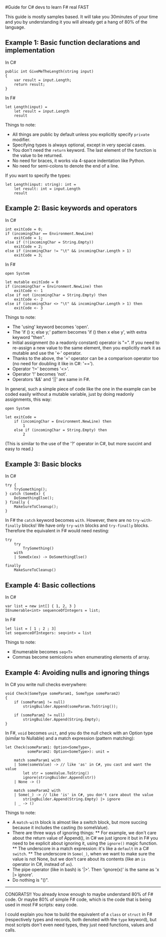 #Guide for C# devs to learn F# real FAST

This guide is mostly samples based. It will take you 30minutes of your time
and you by understanding it you will already get a hang of 80% of the
language.

## Example 1: Basic function declarations and implementation

In C#

```
public int GiveMeTheLength(string input)
{
    var result = input.Length;
    return result;
}
```

In F#

```
let Length(input) =
    let result = input.Length
    result
```

Things to note:
* All things are public by default unless you explicitly specify `private` modifier.
* Specifying types is always optional, except in very special cases.
* You don't need the `return` keyword. The last element of the function is the value to be returned.
* No need for braces, it works via 4-space indentation like Python.
* No need for semi-colons to denote the end of a line.

If you want to specify the types:

```
let Length(input: string): int =
    let result: int = input.Length
    result
```

## Example 2: Basic keywords and operators

In C#

```
int exitCode = 0;
if (incomingChar == Environment.NewLine)
    exitCode = 1;
else if (!(incomingChar = String.Empty))
    exitCode = 2;
else if (incomingChar != "\t" && incomingChar.Length > 1)
    exitCode = 3;
```


In F#

```
open System

let mutable exitCode = 0
if (incomingChar = Environment.NewLine) then
    exitCode <- 1
else if not (incomingChar = String.Empty) then
    exitCode <- 2
else if (incomingChar <> "\t" && incomingChar.Length > 1) then
    exitCode <- 3
```

Things to note:
* The 'using' keyword becomes 'open'.
* The 'if () x; else y;' pattern becomes 'if () then x else y', with extra keyword "then".
* Initial assignment (to a readonly constant) operator is "=". If you need to re-assign a
new value to the same element, then you explicitly mark it as mutable and use the '<-'
operator.
* Thanks to the above, the '=' operator can be a comparison operator too (no need for
doubling it like in C#: '==').
* Operator '!=' becomes '<>'.
* Operator '!' becomes 'not'.
* Operators '&&' and '||' are same in F#.

In general, such a simple piece of code like the one in the example can be coded easily
without a mutable variable, just by doing readonly assignments, this way:

```
open System

let exitCode =
    if (incomingChar = Environment.NewLine) then
        1
    else if (incomingChar = String.Empty) then
        2
```

(This is similar to the use of the '?' operator in C#, but more succint and easy to read.)


## Example 3: Basic blocks

In C#

```
try {
    TrySomething();
} catch (SomeEx) {
    DoSomethingElse();
} finally {
    MakeSureToCleanup();
}
```

In F# the `catch` keyword becomes `with`. However, there are no `try-with-finally` blocks!
We have only `try-with` blocks and `try-finally` blocks. Therefore the equivalent in F# would need nesting:

```
try
    try
        TrySomething()
    with
    | SomeEx(ex) -> DoSomethingElse()

finally
    MakeSureToCleanup()
```

## Example 4: Basic collections

In C#

```
var list = new int[] { 1, 2, 3 }
IEnumerable<int> sequenceOfIntegers = list;
```

In F#

```
let list = [ 1 ; 2 ; 3]
let sequenceOfIntegers: seq<int> = list
```

Things to note:
- IEnumerable<T> becomes `seq<T>`
- Commas become semicolons when enumerating elements of array.


## Example 4: Avoiding nulls and ignoring things

In C# you write null checks everywhere:

```
void Check(SomeType someParam1, SomeType someParam2)
{
    if (someParam1 != null)
        stringBuilder.Append(someParam.ToString());

    if (someParam2 != null)
        stringBuilder.Append(String.Empty);
}
```

In F#, `void` becomes `unit`, and you do
the null check with an Option<T> type (similar
to Nullable<T>) and a match expression (pattern
matching):

```
let Check(someParam1: Option<SomeType>,
          someParam2: Option<SomeType>): unit =

    match someParam1 with
    | Some(someValue) -> // like 'as' in C#, you cast and want the value
        let str = someValue.ToString()
        ignore(stringBuilder.Append(str))
    | None -> ()

    match someParam2 with
    | Some(_) -> // like 'is' in C#, you don't care about the value
        stringBuilder.Append(String.Empty) |> ignore
    | _ -> ()

```

Things to note:
* A `match-with` block is almost like a switch block, but more succing because it includes the casting (to someValue).
* There are three ways of ignoring things:
** For example, we don't care about the return value of Append(), in C# we just ignore it but in
F# you need to be explicit about ignoring it, using the `ignore()` magic function.
** The underscore in a match expression: it's like a `default` in a C# `switch`.
** The underscore in `Some(_)`, when we want to make sure the value is not None, but we don't care
about its contents (like an `is` operator in C#, instead of `as`).
* The pipe operator (like in bash) is '|>'. Then 'ignore(x)' is the same as 'x |> ignore'.
* Do nothing is "()".

------------------------------------------------------

CONGRATS!! You already know enough to maybe understand 80% of F# code.
Or maybe 80% of simple F# code, which is the code that is being used
in most F# scripts: easy code.

I could explain you how to build the equivalent of a `class` or `struct` in F#
(respectively types and records, both denoted with the `type` keyword), but
most scripts don't even need types, they just need functions, values and calls.
